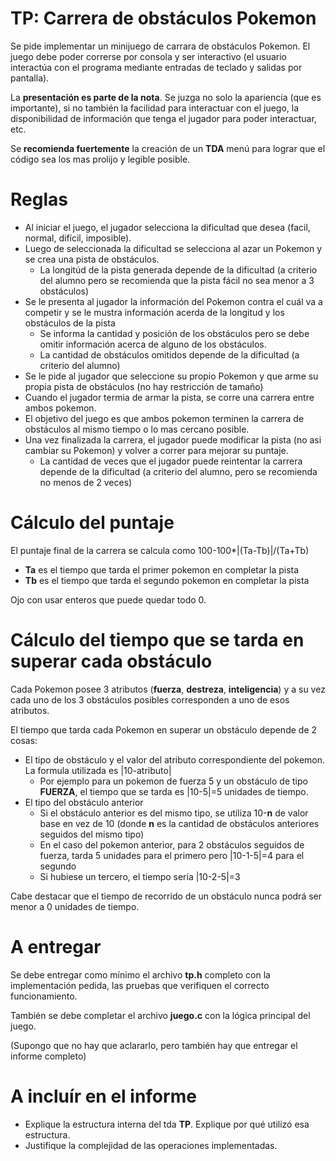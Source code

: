 # TP: Carrera de obstáculos Pokemon

Se pide implementar un minijuego de carrara de obstáculos Pokemon. El juego debe poder correrse por consola y ser interactivo (el usuario interactúa con el programa mediante entradas de teclado y salidas por pantalla).

La **presentación es parte de la nota**. Se juzga no solo la apariencia (que es importante), si no también la facilidad para interactuar con el juego, la disponibilidad de información que tenga el jugador para poder interactuar, etc.

Se **recomienda fuertemente** la creación de un **TDA** menú para lograr que el código sea los mas prolijo y legible posible.

# Reglas

- Al iniciar el juego, el jugador selecciona la dificultad que desea (facil, normal, difícil, imposible).
- Luego de seleccionada la dificultad se selecciona al azar un Pokemon y se crea una pista de obstáculos.
  - La longitúd de la pista generada depende de la dificultad (a criterio del alumno pero se recomienda que la pista fácil no sea menor a 3 obstáculos)
- Se le presenta al jugador la información del Pokemon contra el cuál va a competir y se le mustra información acerda de la longitud y los obstáculos de la pista
  - Se informa la cantidad y posición de los obstáculos pero se debe omitir información acerca de alguno de los obstáculos.
  - La cantidad de obstáculos omitidos depende de la dificultad (a criterio del alumno)
- Se le pide al jugador que seleccione su propio Pokemon y que arme su propia pista de obstáculos (no hay restricción de tamaño)
- Cuando el jugador termia de armar la pista, se corre una carrera entre ambos pokemon.
- El objetivo del juego es que ambos pokemon terminen la carrera de obstáculos al mismo tiempo o lo mas cercano posible.
- Una vez finalizada la carrera, el jugador puede modificar la pista (no asi cambiar su Pokemon) y volver a correr para mejorar su puntaje.
  - La cantidad de veces que el jugador puede reintentar la carrera depende de la dificultad (a criterio del alumno, pero se recomienda no menos de 2 veces)

# Cálculo del puntaje

El puntaje final de la carrera se calcula como 100-100*|(Ta-Tb)|/(Ta+Tb)

- **Ta** es el tiempo que tarda el primer pokemon en completar la pista
- **Tb** es el tiempo que tarda el segundo pokemon en completar la pista

Ojo con usar enteros que puede quedar todo 0.

# Cálculo del tiempo que se tarda en superar cada obstáculo

Cada Pokemon posee 3 atributos (**fuerza**, **destreza**, **inteligencia**) y a su vez cada uno de los 3 obstáculos posibles corresponden a uno de esos atributos.

El tiempo que tarda cada Pokemon en superar un obstáculo depende de 2 cosas:

- El tipo de obstáculo y el valor del atributo correspondiente del pokemon. La formula utilizada es |10-atributo|
  - Por ejemplo para un pokemon de fuerza 5 y un obstáculo de tipo **FUERZA**, el tiempo que se tarda es |10-5|=5 unidades de tiempo.
- El tipo del obstáculo anterior
  - Si el obstáculo anterior es del mismo tipo, se utiliza 10-**n** de valor base en vez de 10 (donde **n** es la cantidad de obstáculos anteriores seguidos del mismo tipo)
  - En el caso del pokemon anterior, para 2 obstáculos seguidos de fuerza, tarda 5 unidades para el primero pero |10-1-5|=4 para el segundo
  - Si hubiese un tercero, el tiempo sería |10-2-5|=3

Cabe destacar que el tiempo de recorrido de un obstáculo nunca podrá ser menor a 0 unidades de tiempo.

# A entregar
Se debe entregar como mínimo el archivo **tp.h** completo con la implementación pedida, las pruebas que verifiquen el correcto funcionamiento.

También se debe completar el archivo **juego.c** con la lógica principal del juego.

(Supongo que no hay que aclararlo, pero también hay que entregar el informe completo)

# A incluír en el informe

-   Explique la estructura interna del tda **TP**. Explique por qué utilizó esa estructura.
-   Justifique la complejidad de las operaciones implementadas.
